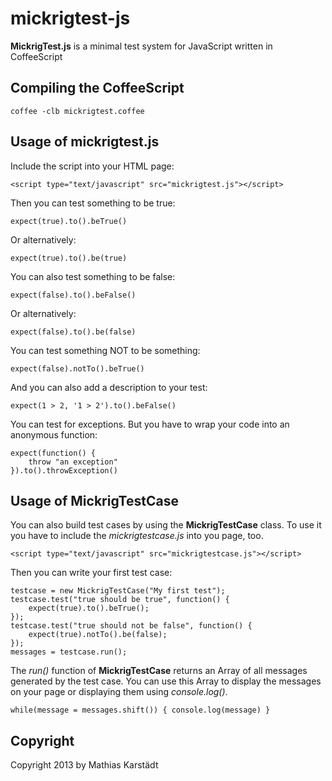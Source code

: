 mickrigtest-js
==============

**MickrigTest.js** is a minimal test system for JavaScript written in CoffeeScript

Compiling the CoffeeScript
--------------------------

    coffee -clb mickrigtest.coffee

Usage of mickrigtest.js
-----------------------

Include the script into your HTML page:

    <script type="text/javascript" src="mickrigtest.js"></script>

Then you can test something to be true:

    expect(true).to().beTrue()

Or alternatively:

    expect(true).to().be(true)

You can also test something to be false:

    expect(false).to().beFalse()

Or alternatively:

    expect(false).to().be(false)

You can test something NOT to be something:

    expect(false).notTo().beTrue()

And you can also add a description to your test:

    expect(1 > 2, '1 > 2').to().beFalse()
    
You can test for exceptions. But you have to wrap your code into an anonymous function:

    expect(function() {
        throw "an exception"
    }).to().throwException()
    
Usage of MickrigTestCase
------------------------

You can also build test cases by using the **MickrigTestCase** class.
To use it you have to include the *mickrigtestcase.js* into you page, too.

    <script type="text/javascript" src="mickrigtestcase.js"></script>
    
Then you can write your first test case:

    testcase = new MickrigTestCase("My first test");
    testcase.test("true should be true", function() {
        expect(true).to().beTrue();
    });
    testcase.test("true should not be false", function() {
        expect(true).notTo().be(false);
    });
    messages = testcase.run();

The *run()* function of **MickrigTestCase** returns an Array of all messages generated by the test case.
You can use this Array to display the messages on your page or displaying them using *console.log()*.
    
    while(message = messages.shift()) { console.log(message) }

Copyright
---------

Copyright 2013 by Mathias Karstädt

